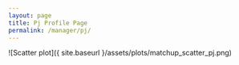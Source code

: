 ```yaml
---
layout: page
title: Pj Profile Page
permalink: /manager/pj/
---
```


![Scatter plot]({ site.baseurl }/assets/plots/matchup_scatter_pj.png)
